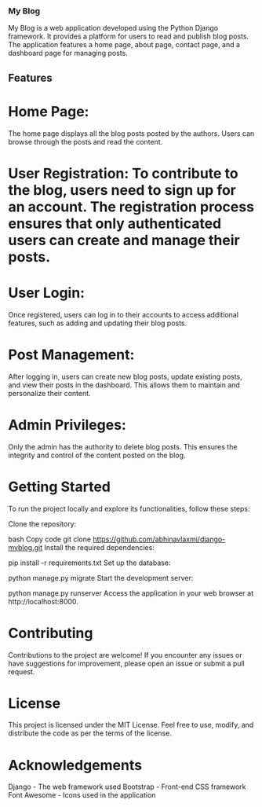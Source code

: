 ### My Blog

My Blog is a web application developed using the Python Django framework. It provides a platform for users to read and publish blog posts. The application features a home page, about page, contact page, and a dashboard page for managing posts.

## Features
# Home Page: 
The home page displays all the blog posts posted by the authors. Users can browse through the posts and read the content.

# User Registration: To contribute to the blog, users need to sign up for an account. The registration process ensures that only authenticated users can create and manage their posts.

# User Login: 
Once registered, users can log in to their accounts to access additional features, such as adding and updating their blog posts.

# Post Management: 
After logging in, users can create new blog posts, update existing posts, and view their posts in the dashboard. This allows them to maintain and personalize their content.

# Admin Privileges: 
Only the admin has the authority to delete blog posts. This ensures the integrity and control of the content posted on the blog.

# Getting Started

To run the project locally and explore its functionalities, follow these steps:

Clone the repository:

bash
Copy code
git clone https://github.com/abhinavlaxmi/django-myblog.git
Install the required dependencies:

pip install -r requirements.txt
Set up the database:

python manage.py migrate
Start the development server:

python manage.py runserver
Access the application in your web browser at http://localhost:8000.

# Contributing

Contributions to the project are welcome! If you encounter any issues or have suggestions for improvement, please open an issue or submit a pull request.

# License

This project is licensed under the MIT License. Feel free to use, modify, and distribute the code as per the terms of the license.

# Acknowledgements

Django - The web framework used
Bootstrap - Front-end CSS framework
Font Awesome - Icons used in the application
